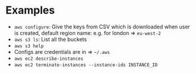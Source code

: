 # Examples

* `aws configure`: Give the keys from CSV which is downloaded when user is created, default region name: e.g. for london => `eu-west-2`
* `aws s3 ls`: List all the buckets
* `aws s3 help`
* Configs are credentials are in => `~/.aws`
* `aws ec2 describe-instances`
* `aws ec2 terminate-instances --instance-ids INSTANCE_ID`